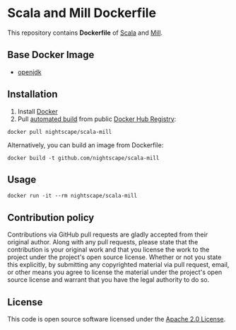 # Scala and Mill Dockerfile

This repository contains **Dockerfile** of [Scala](http://www.scala-lang.org) and [Mill](http://www.lihaoyi.com/mill/).


## Base Docker Image ##

* [openjdk](https://hub.docker.com/_/openjdk)


## Installation ##

1. Install [Docker](https://www.docker.com)
2. Pull [automated build](https://registry.hub.docker.com/u/nightscape/scala-mill) from public [Docker Hub Registry](https://registry.hub.docker.com):
```
docker pull nightscape/scala-mill
```
Alternatively, you can build an image from Dockerfile:
```
docker build -t github.com/nightscape/scala-mill
```


## Usage ##

```
docker run -it --rm nightscape/scala-mill
```


## Contribution policy ##

Contributions via GitHub pull requests are gladly accepted from their original author. Along with any pull requests, please state that the contribution is your original work and that you license the work to the project under the project's open source license. Whether or not you state this explicitly, by submitting any copyrighted material via pull request, email, or other means you agree to license the material under the project's open source license and warrant that you have the legal authority to do so.


## License ##

This code is open source software licensed under the [Apache 2.0 License]("http://www.apache.org/licenses/LICENSE-2.0.html").
